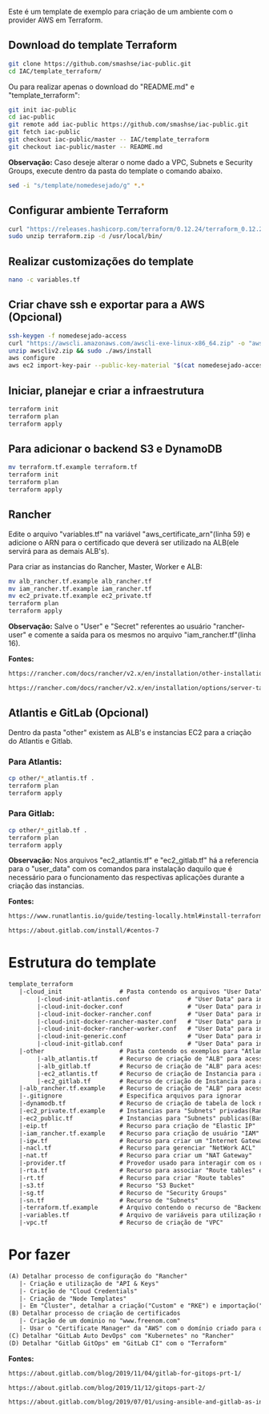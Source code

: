 Este é um template de exemplo para criação de um ambiente com o provider AWS em Terraform.


## Download do template Terraform

```bash
git clone https://github.com/smashse/iac-public.git
cd IAC/template_terraform/
```

Ou para realizar apenas o download do "README.md" e "template_terraform":

```bash
git init iac-public
cd iac-public
git remote add iac-public https://github.com/smashse/iac-public.git
git fetch iac-public
git checkout iac-public/master -- IAC/template_terraform
git checkout iac-public/master -- README.md
```

**Observação:** Caso deseje alterar o nome dado a VPC, Subnets e Security Groups, execute dentro da pasta do template o comando abaixo.

```bash
sed -i "s/template/nomedesejado/g" *.*
```

## Configurar ambiente Terraform

```bash
curl "https://releases.hashicorp.com/terraform/0.12.24/terraform_0.12.24_linux_amd64.zip" -o "terraform.zip"
sudo unzip terraform.zip -d /usr/local/bin/
```

## Realizar customizações do template

```bash
nano -c variables.tf
```

## Criar chave ssh e exportar para a AWS (Opcional)

```bash
ssh-keygen -f nomedesejado-access
curl "https://awscli.amazonaws.com/awscli-exe-linux-x86_64.zip" -o "awscliv2.zip"
unzip awscliv2.zip && sudo ./aws/install
aws configure
aws ec2 import-key-pair --public-key-material "$(cat nomedesejado-access.pub | base64)" --key-name nomedesejado-access --profile seuprofile --region us-east-1
```

## Iniciar, planejar e criar a infraestrutura

```bash
terraform init
terraform plan
terraform apply
```

## Para adicionar o backend S3 e DynamoDB

```bash
mv terraform.tf.example terraform.tf
terraform init
terraform plan
terraform apply
```

## Rancher

Edite o arquivo "variables.tf" na variável "aws_certificate_arn"(linha 59) e adicione o ARN para o certificado que deverá ser utilizado na ALB(ele servirá para as demais ALB's).

Para criar as instancias do Rancher, Master, Worker e ALB:

```bash
mv alb_rancher.tf.example alb_rancher.tf
mv iam_rancher.tf.example iam_rancher.tf
mv ec2_private.tf.example ec2_private.tf
terraform plan
terraform apply
```

**Observação:** Salve o "User" e "Secret" referentes ao usuário "rancher-user" e comente a saída para os mesmos no arquivo "iam_rancher.tf"(linha 16).

**Fontes:**

```txt
https://rancher.com/docs/rancher/v2.x/en/installation/other-installation-methods/single-node-docker/
```

```txt
https://rancher.com/docs/rancher/v2.x/en/installation/options/server-tags/
```

## Atlantis e GitLab (Opcional)

Dentro da pasta "other" existem as ALB's e instancias EC2 para a criação do Atlantis e Gitlab.

### Para Atlantis:

```bash
cp other/*_atlantis.tf .
terraform plan
terraform apply
```

### Para Gitlab:

```bash
cp other/*_gitlab.tf .
terraform plan
terraform apply
```

**Observação:** Nos arquivos "ec2_atlantis.tf" e "ec2_gitlab.tf" há a referencia para o "user_data" com os comandos para instalação daquilo que é necessário para o funcionamento das respectivas aplicações durante a criação das instancias.

**Fontes:**

```txt
https://www.runatlantis.io/guide/testing-locally.html#install-terraform
```

```txt
https://about.gitlab.com/install/#centos-7
```

# Estrutura do template

```txt
template_terraform
   |-cloud_init                # Pasta contendo os arquivos "User Data" padrão
        |-cloud-init-atlantis.conf                # "User Data" para instalação do "Atlantis"
        |-cloud-init-docker.conf                  # "User Data" para instalação do "Docker"
        |-cloud-init-docker-rancher.conf          # "User Data" para instalação do "Rancher"
        |-cloud-init-docker-rancher-master.conf   # "User Data" para instalação do "Rancher" node "Master"
        |-cloud-init-docker-rancher-worker.conf   # "User Data" para instalação do "Rancher" node "Worker"
        |-cloud-init-generic.conf                 # "User Data" para instalação do "Bastion"
        |-cloud-init-gitlab.conf                  # "User Data" para instalação do "Gitlab"
   |-other                     # Pasta contendo os exemplos para "Atlantis" e "Gitlab"
        |-alb_atlantis.tf      # Recurso de criação de "ALB" para acesso ao "Atlantis"
        |-alb_gitlab.tf        # Recurso de criação de "ALB" para acesso ao "Gitlab"
        |-ec2_atlantis.tf      # Recurso de criação de Instancia para acesso ao "Atlantis"
        |-ec2_gitlab.tf        # Recurso de criação de Instancia para acesso ao "Gitlab"
   |-alb_rancher.tf.example    # Recurso de criação de "ALB" para acesso ao "Rancher"
   |-.gitignore                # Especifica arquivos para ignorar
   |-dynamodb.tf               # Recurso de criação de tabela de lock no "DynamoDB"
   |-ec2_private.tf.example    # Instancias para "Subnets" privadas(Rancher, Master, Worker)
   |-ec2_public.tf             # Instancias para "Subnets" publicas(Bastion)
   |-eip.tf                    # Recurso para criação de "Elastic IP"
   |-iam_rancher.tf.example    # Recurso para criação de usuário "IAM" para o "Rancher"
   |-igw.tf                    # Recurso para criar um "Internet Gateway"
   |-nacl.tf                   # Recurso para gerenciar "NetWork ACL"
   |-nat.tf                    # Recurso para criar um "NAT Gateway"
   |-provider.tf               # Provedor usado para interagir com os recursos da AWS
   |-rta.tf                    # Recurso para associar "Route tables" e "Subnets"
   |-rt.tf                     # Recurso para criar "Route tables"
   |-s3.tf                     # Recurso "S3 Bucket"
   |-sg.tf                     # Recurso de "Security Groups"
   |-sn.tf                     # Recurso de "Subnets"
   |-terraform.tf.example      # Arquivo contendo o recurso de "Backend S3" para o "TFSTATE"
   |-variables.tf              # Arquivo de variáveis para utilização no projeto
   |-vpc.tf                    # Recurso de criação de "VPC"
```

# Por fazer

```txt
(A) Detalhar processo de configuração do "Rancher"
   |- Criação e utilização de "API & Keys"
   |- Criação de "Cloud Credentials"
   |- Criação de "Node Templates"
   |- Em "Cluster", detalhar a criação("Custom" e "RKE") e importação("Kubernetes" e "K3S")
(B) Detalhar processo de criação de certificados
   |- Criação de um dominio no "www.freenom.com"
   |- Usar o "Certificate Manager" da "AWS" com o domínio criado para obter o "ARN"
(C) Detalhar "GitLab Auto DevOps" com "Kubernetes" no "Rancher"
(D) Detalhar "Gitlab GitOps" em "GitLab CI" com o "Terraform"
```

**Fontes:**

```txt
https://about.gitlab.com/blog/2019/11/04/gitlab-for-gitops-prt-1/
```

```txt
https://about.gitlab.com/blog/2019/11/12/gitops-part-2/
```

```txt
https://about.gitlab.com/blog/2019/07/01/using-ansible-and-gitlab-as-infrastructure-for-code/
```

